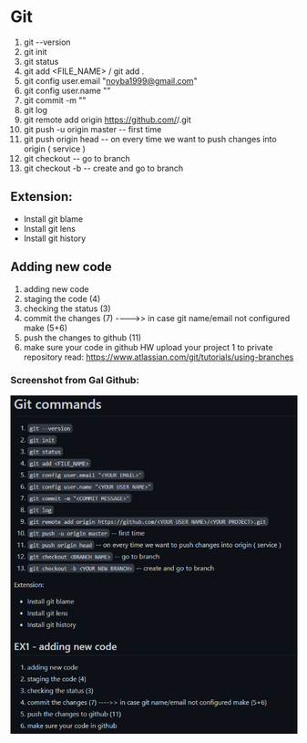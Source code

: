 # Git

1. git --version
2. git init
3. git status
4. git add <FILE_NAME> / git add .
5. git config user.email "<noyba1999@gmail.com>"
6. git config user.name "<Noy Bareket>"
7. git commit -m "<COMMIT MESSAGE>"
8. git log
9. git remote add origin https://github.com/<YOUR USER NAME>/<YOUR PROJECT>.git
10. git push -u origin master -- first time
11. git push origin head -- on every time we want to push changes into origin ( service )
12. git checkout <BRANCH NAME> -- go to branch
13. git checkout -b <YOUR NEW BRANCH> -- create and go to branch

## Extension:

- Install git blame
- Install git lens
- Install git history

## Adding new code

1. adding new code
2. staging the code (4)
3. checking the status (3)
4. commit the changes (7) ---->> in case git name/email not configured make (5+6)
5. push the changes to github (11)
6. make sure your code in github
   HW
   upload your project 1 to private repository
   read: https://www.atlassian.com/git/tutorials/using-branches

### Screenshot from Gal Github:

![img1](./Screenshot%202023-03-23%20125650.png)
